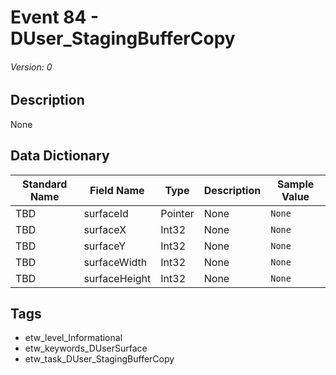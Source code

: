# Event 84 - DUser_StagingBufferCopy
###### Version: 0

## Description
None

## Data Dictionary
|Standard Name|Field Name|Type|Description|Sample Value|
|---|---|---|---|---|
|TBD|surfaceId|Pointer|None|`None`|
|TBD|surfaceX|Int32|None|`None`|
|TBD|surfaceY|Int32|None|`None`|
|TBD|surfaceWidth|Int32|None|`None`|
|TBD|surfaceHeight|Int32|None|`None`|

## Tags
* etw_level_Informational
* etw_keywords_DUserSurface
* etw_task_DUser_StagingBufferCopy